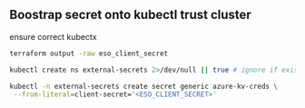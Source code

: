 ## Boostrap secret onto kubectl trust cluster

ensure correct kubectx

```bash
terraform output -raw eso_client_secret

kubectl create ns external-secrets 2>/dev/null || true # ignore if exists

kubectl -n external-secrets create secret generic azure-kv-creds \
 --from-literal=client-secret='<ESO_CLIENT_SECRET>'
```
